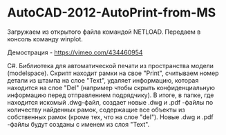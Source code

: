 # AutoCAD-2012-AutoPrint-from-MS
Загружаем из открытого файла командой NETLOAD. Передаем в консоль команду winplot.

Демострация - https://vimeo.com/434460954

C#. Библиотека для автоматической печати из пространства модели (modelspace). Скрипт находит рамки на свое "Print", считываем номер детали из штампа на слое "Text", удаляет информацию, которая находится на слое "Del" (например чтобы скрыть конфиденциальную информацию перед отправлением подрядчику). В итоге, в папке, где находится искомый .dwg-файл, создает новые .dwg и .pdf -файлы по количеству найденных рамок, содержащие все объекты из собственных рамок (кроме тех, что на слое "del"). Новые .dwg и .pdf -файлы будут созданы с именем из слоя "Text".
